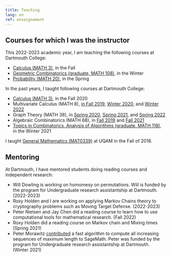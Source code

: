 ```yaml
---
title: Teaching
lang: en
ref: enseignement
---
```



## Courses for which I was the instructor

This 2022-2023 academic year, I am teaching the following courses at Dartmouth College:
 * [Calculus (MATH 3)](https://math.dartmouth.edu/~m3f22), in the Fall
 * [Geometric Combinatorics (graduate, MATH 108)](https://math.dartmouth.edu/~m108w23), in the Winter
 * [Probability (MATH 20)](https://math.dartmouth.edu/~m20s23), in the Spring

In the past years, I taught following courses at Dartmouth College:
 * [Calculus (MATH 3)](https://math.dartmouth.edu/~m3f20), in the Fall 2020
 * Multivariate Calculus (MATH 8), [in Fall 2019](https://math.dartmouth.edu/~m8f19), [Winter 2020](https://math.dartmouth.edu/~m8w20), and [Winter 2022](https://math.dartmouth.edu/~m8w22)
 * Graph Theory (MATH 38), in [Spring 2020](https://math.dartmouth.edu/~m38s20), [Spring 2021](https://math.dartmouth.edu/~m38s21), and [Spring 2022](https://math.dartmouth.edu/~m38s22)
 * Algebraic Combinatorics (MATH 68), in [Fall 2019](https://math.dartmouth.edu/~m68f19) and [Fall 2021](https://math.dartmouth.edu/~m68f21)
 * [Topics in Combinatorics, Analysis of Algorithms (graduate, MATH 118)](https://canvas.dartmouth.edu/courses/44288), in the Winter 2021


I taught [General Mathematics (MAT0339)](mat0339.html) at UQAM in the Fall of 2018.


## Mentoring

At Dartmouth, I have mentored students doing reading courses and independent research:
* Will Dowling is working on homomesy on permutations. Will is funded by the program for Undergraduate research assistantship at Dartmouth. (2022-2023)
* Roxy Holden and I are working on applying Markov Chains theory to cryptography problems such as Moving Target Defense. (2022-2023)
* Peter Nielsen and Jay Chen did a reading course to learn how to use computational tools for mathematical research. (Fall 2022)
* Roxy Holden did a reading course on Markov chain and Mixing times (Spring 2021)
* Peter Morawitz [contributed](https://trac.sagemath.org/ticket/31451) a fast algorithm to compute all increasing sequences of maximum length to SageMath. Peter was funded by the program for Undergraduate research assistantship at Dartmouth. (Winter 2021)

